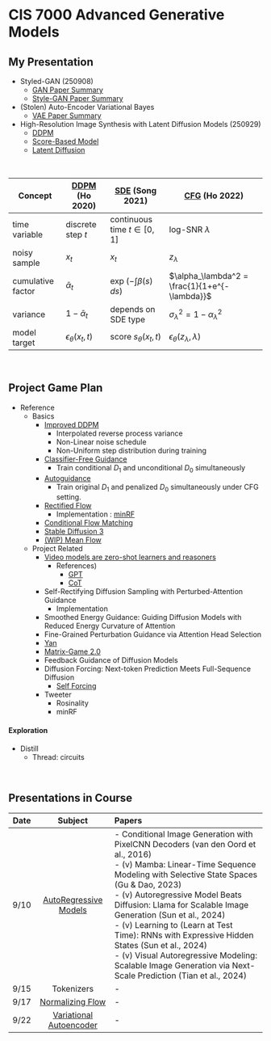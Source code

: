# CIS 7000 Advanced Generative Models

## My Presentation
- Styled-GAN (250908)
  - [GAN Paper Summary](./paper_presentation/250908_style_gan/paper_note_gan.md)
  - [Style-GAN Paper Summary](./paper_presentation/250908_style_gan/paper_note_style_gan.md)
- (Stolen) Auto-Encoder Variational Bayes
  - [VAE Paper Summary](./paper_presentation/250917_vae/paper_note.md)
- High-Resolution Image Synthesis with Latent Diffusion Models (250929)
  - [DDPM](./paper_presentation/250924_latent_diffusion/paper_summary/ddpm.md)
  - [Score-Based Model](./paper_presentation/250924_latent_diffusion/paper_summary/score_based_model.md)
  - [Latent Diffusion](./paper_presentation/250924_latent_diffusion/paper_summary/latent_diffusion.md)

<br>

| Concept| [DDPM](./paper_presentation/250924_latent_diffusion/paper_summary/ddpm.md) (Ho 2020)| [SDE](./paper_presentation/250924_latent_diffusion/paper_summary/score_based_model.md) (Song 2021)| [CFG](./project/references/basics/classifier_free_guidance.md) (Ho 2022)|
|--------------------|------------------------------|------------------------------------------------|----------------------------------------------------|
| time variable| discrete step $`t`$| continuous time $`t \in [0,1]`$| log-SNR $`\lambda`$|
| noisy sample| $`x_t`$| $`x_t`$| $`z_\lambda`$|
| cumulative factor| $`\bar{\alpha}_t`$| $`\exp\!\left(-\int \beta(s)\, ds\right)`$| $`\alpha_\lambda^2 = \frac{1}{1+e^{-\lambda}}`$     |
| variance| $`1-\bar{\alpha}_t`$| depends on SDE type| $`\sigma_\lambda^2 = 1-\alpha_\lambda^2`$|
| model target| $`\epsilon_\theta(x_t, t)`$| score $`s_\theta(x_t, t)`$| $`\epsilon_\theta(z_\lambda, \lambda)`$|


<br>

## Project Game Plan
- Reference
  - Basics
    - [Improved DDPM](./project/references/basics/improved_ddpm.md)
      - Interpolated reverse process variance
      - Non-Linear noise schedule
      - Non-Uniform step distribution during training
    - [Classifier-Free Guidance](./project/references/basics/classifier_free_guidance.md) 
      - Train conditional $`D_1`$ and unconditional $`D_0`$ simultaneously
    - [Autoguidance](./project/references/basics/autoguidance.md)
      - Train original $`D_1`$ and penalized $`D_0`$ simultaneously under CFG setting.
    - [Rectified Flow](./project/references/basics/rectified_flow.md)
      - Implementation : [minRF](https://github.com/cloneofsimo/minRF/tree/main)
    - [Conditional Flow Matching](./project/references/basics/conditional_flow_matching.md)
    - [Stable Diffusion 3](./project/references/basics/sd3.md)
    - [(WIP) Mean Flow](./project/references/basics/mean_flow.md)
  - Project Related
    - [Video models are zero-shot learners and reasoners]()
      - References)
        - [GPT]()
        - [CoT]()
    - Self-Rectifying Diffusion Sampling with Perturbed-Attention Guidance
      - Implementation
    - Smoothed Energy Guidance: Guiding Diffusion Models with Reduced Energy Curvature of Attention
    - Fine-Grained Perturbation Guidance via Attention Head Selection
    - [Yan](https://greatx3.github.io/Yan/)
    - [Matrix-Game 2.0](https://matrix-game-v2.github.io/)
    - Feedback Guidance of Diffusion Models
    - Diffusion Forcing: Next-token Prediction Meets Full-Sequence Diffusion
      - [Self Forcing](https://self-forcing.github.io/)
    - Tweeter
      - Rosinality
      - minRF

#### Exploration
- Distill
  - Thread: circuits

<br>

## Presentations in Course
|Date|Subject|Papers|
|:-:|:-:|:-|
|9/10|[AutoRegressive Models](./notes/250910.md)|- Conditional Image Generation with PixelCNN Decoders (van den Oord et al., 2016) <br>- (v) Mamba: Linear-Time Sequence Modeling with Selective State Spaces (Gu & Dao, 2023)  <br>- (v) Autoregressive Model Beats Diffusion: Llama for Scalable Image Generation (Sun et al., 2024) <br>- (v) Learning to (Learn at Test Time): RNNs with Expressive Hidden States (Sun et al., 2024) <br> - (v) Visual Autoregressive Modeling: Scalable Image Generation via Next-Scale Prediction (Tian et al., 2024)|
|9/15|Tokenizers|- |
|9/17|[Normalizing Flow](./notes/250917.md)|- |
|9/22|[Variational Autoencoder](./notes/250922.md)|- |



